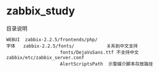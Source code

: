 zabbix_study
===========

目录说明

```
WEBUI  zabbix-2.2.5/frontends/php/
字体   zabbix-2.2.5/fonts/            关系到中文支持
                    fonts/DejaVuSans.ttf 不支持中文
zabbix/etc/zabbix_server.conf
                    AlertScriptsPath  示警媒介脚本存放路径
```

